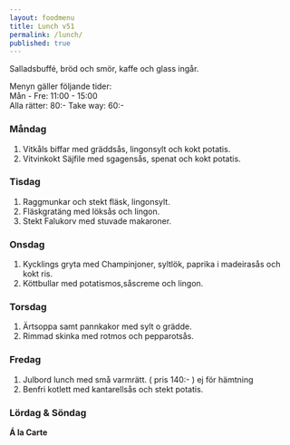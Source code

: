 ```yaml
---
layout: foodmenu
title: Lunch v51
permalink: /lunch/
published: true
---
```

Salladsbuffé, bröd och smör, kaffe och glass ingår.

Menyn gäller följande tider:  
Mån - Fre: 11:00 - 15:00  
Alla rätter: 80:- Take way: 60:-

### Måndag

1. Vitkåls biffar med gräddsås, lingonsylt och kokt potatis.
2. Vitvinkokt Säjfile med sgagensås, spenat och kokt potatis.

### Tisdag

1. Raggmunkar och stekt fläsk, lingonsylt.
2. Fläskgratäng med löksås och lingon.
3. Stekt Falukorv med stuvade makaroner.

### Onsdag

1. Kycklings gryta med Champinjoner, syltlök, paprika i madeirasås och kokt ris.
2. Köttbullar med potatismos,såscreme och lingon.

### Torsdag

1. Ärtsoppa samt pannkakor med sylt o grädde.
2. Rimmad skinka med rotmos och pepparotsås.


### Fredag

1. Julbord lunch med små varmrätt. ( pris 140:- ) ej för hämtning
2. Benfri kotlett med kantarellsås och stekt potatis.


### Lördag & Söndag

**Á la Carte**
